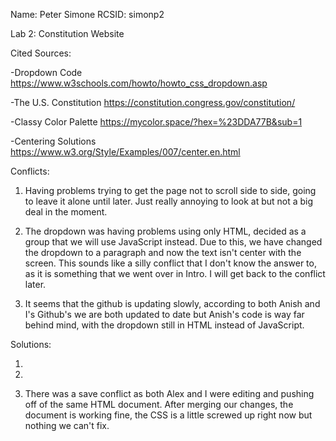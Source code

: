 Name: Peter Simone
RCSID: simonp2

Lab 2: Constitution Website

Cited Sources:

-Dropdown Code
https://www.w3schools.com/howto/howto_css_dropdown.asp

-The U.S. Constitution
https://constitution.congress.gov/constitution/

-Classy Color Palette
https://mycolor.space/?hex=%23DDA77B&sub=1

-Centering Solutions
https://www.w3.org/Style/Examples/007/center.en.html

Conflicts:

1) Having problems trying to get the page not to scroll side to side, going to leave it alone until later. Just really annoying to look at but not a big deal in the moment.

2) The dropdown was having problems using only HTML, decided as a group that we will use JavaScript instead. Due to this, we have changed the dropdown to a paragraph and now the text isn't center with the screen. This sounds like a silly conflict that I don't know the answer to, as it is something that we went over in Intro. I will get back to the conflict later. 

3) It seems that the github is updating slowly, according to both Anish and I's Github's we are both updated to date but Anish's code is way far behind mind, with the dropdown still in HTML instead of JavaScript.


Solutions:

1)

2)

3) There was a save conflict as both Alex and I were editing and pushing off of the same HTML document. After merging our changes, the document is working fine, the CSS is a little screwed up right now but nothing we can't fix.
